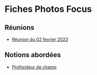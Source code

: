 # Fiches Photos Focus

## Réunions

* [Réunion du 02 fevrier 2023](./20230202.md)

## Notions abordées
* [Profondeur de champ](./profondeur_de_champ.md)